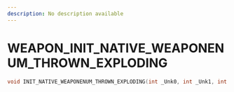 ```yaml
---
description: No description available 
---
```


# WEAPON\_INIT_NATIVE_WEAPONENUM_THROWN_EXPLODING

```cpp
void INIT_NATIVE_WEAPONENUM_THROWN_EXPLODING(int _Unk0, int _Unk1, int _Unk2);
```